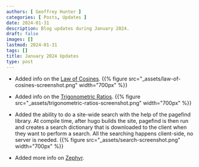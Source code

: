 ```yaml
---
authors: [ Geoffrey Hunter ]
categories: [ Posts, Updates ]
date: 2024-01-31
description: Blog updates during January 2024.
draft: false
images: []
lastmod: 2024-01-31
tags: []
title: January 2024 Updates
type: post
---
```


* Added info on the [Law of Cosines](/mathematics/geometry/triangles/#law-of-cosines).
    {{% figure src="_assets/law-of-cosines-screenshot.png" width="700px" %}}

* Added info on the [Trigonometric Ratios](/mathematics/geometry/triangles/#trigonometric-ratios).
    {{% figure src="_assets/trigonometric-ratios-screenshot.png" width="700px" %}}

* Added the ability to do a site-wide search with the help of the pagefind library. At compile time, after hugo builds the site, pagefind is then run and creates a search dictionary that is downloaded to the client when they want to perform a search. All the searching happens client-side, no server is needed.
    {{% figure src="_assets/search-screenshot.png" width="700px" %}}

* Added more info on [Zephyr](/programming/operating-systems/zephyr-project/).
 